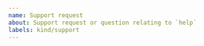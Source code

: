 ```yaml
---
name: Support request
about: Support request or question relating to `help`
labels: kind/support
---
```


<!--
STOP, PLEASE READ BEFORE CREATING AN ISSUE!

If you're looking for help, check [Stack Overflow](https://stackoverflow.com/questions/tagged/spot-help/). You can also post your question on the [Spot Community Slack](http://slack.spot.io/).
-->
